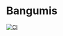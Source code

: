 # Bangumis

[![CI](https://github.com/yqwu905/Bangumis.jl/actions/workflows/RunTests.yml/badge.svg)](https://github.com/yqwu905/Bangumis.jl/actions/workflows/RunTests.yml)
